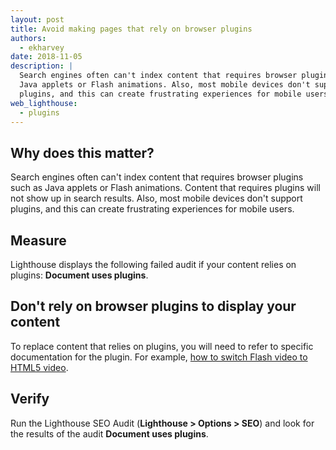 ```yaml
---
layout: post
title: Avoid making pages that rely on browser plugins
authors:
  - ekharvey
date: 2018-11-05
description: |
  Search engines often can't index content that requires browser plugins such as
  Java applets or Flash animations. Also, most mobile devices don't support
  plugins, and this can create frustrating experiences for mobile users.
web_lighthouse:
  - plugins
---
```


## Why does this matter?

Search engines often can't index content that requires browser plugins such as
Java applets or Flash animations. Content that requires plugins will not show up
in search results. Also, most mobile devices don't support plugins, and this can
create frustrating experiences for mobile users.

## Measure

Lighthouse displays the following failed audit if your content relies on
plugins: **Document uses plugins**.

## Don't rely on browser plugins to display your content

To replace content that relies on plugins, you will need to refer to specific
documentation for the plugin. For example,
[how to switch Flash video to HTML5 video](https://developer.mozilla.org/en-US/docs/Plugins/Flash_to_HTML5/Video).

## Verify

Run the Lighthouse SEO Audit (**Lighthouse > Options > SEO**) and look for the
results of the audit **Document uses plugins**.
